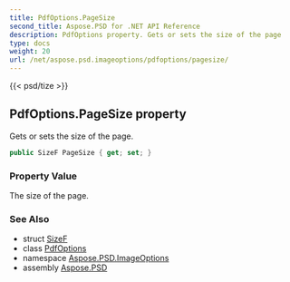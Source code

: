 ```yaml
---
title: PdfOptions.PageSize
second_title: Aspose.PSD for .NET API Reference
description: PdfOptions property. Gets or sets the size of the page
type: docs
weight: 20
url: /net/aspose.psd.imageoptions/pdfoptions/pagesize/
---
```

{{< psd/tize >}}
## PdfOptions.PageSize property

Gets or sets the size of the page.

```csharp
public SizeF PageSize { get; set; }
```

### Property Value

The size of the page.

### See Also

* struct [SizeF](../../../aspose.psd/sizef/)
* class [PdfOptions](../)
* namespace [Aspose.PSD.ImageOptions](../../pdfoptions/)
* assembly [Aspose.PSD](../../../)


